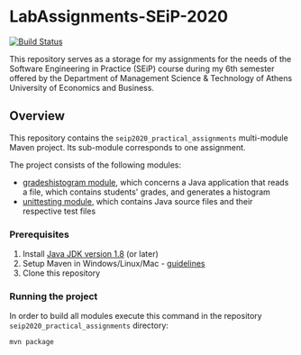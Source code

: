 # LabAssignments-SEiP-2020

[![Build Status](https://travis-ci.com/kPerikou/LabAssignments-SEiP-2020.svg?token=DpvK7MZEyuqM9YLSgpbh&branch=development)](https://travis-ci.com/kPerikou/LabAssignments-SEiP-2020)

This repository serves as a storage for my assignments for the needs of the Software Engineering in Practice (SEiP) course during my 6th semester offered by the Department of Management Science & Technology of Athens University of Economics and Business.

## Overview

This repository contains the `seip2020_practical_assignments` multi-module Maven project. Its sub-module corresponds to one assignment.

The project consists of the following modules:
 - [gradeshistogram module](seip2020_practical_assignments/gradeshistogram), which concerns a Java application that reads a file, which contains students' grades, and generates a histogram
 - [unittesting module](seip2020_practical_assignments/unittesting), which contains Java source files and their respective test files


### Prerequisites

1. Install [Java JDK version 1.8](https://www.oracle.com/java/technologies/javase/javase-jdk8-downloads.html) (or later)
2. Setup Maven in Windows/Linux/Mac - [guidelines](https://www.baeldung.com/install-maven-on-windows-linux-mac)
3. Clone this repository

### Running the project

In order to build all modules execute this command in the repository `seip2020_practical_assignments` directory:

```
mvn package
```

